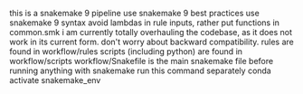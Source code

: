 
this is a snakemake 9 pipeline
use snakemake 9 best practices
use snakemake 9 syntax
avoid lambdas in rule inputs, rather put functions in common.smk
i am currently totally overhauling the codebase, as it does not work in its current form. don't worry about backward compatibility.
rules are found in workflow/rules
scripts (including python) are found in workflow/scripts
workflow/Snakefile is the main snakemake file
before running anything with snakemake run this command separately conda activate snakemake_env